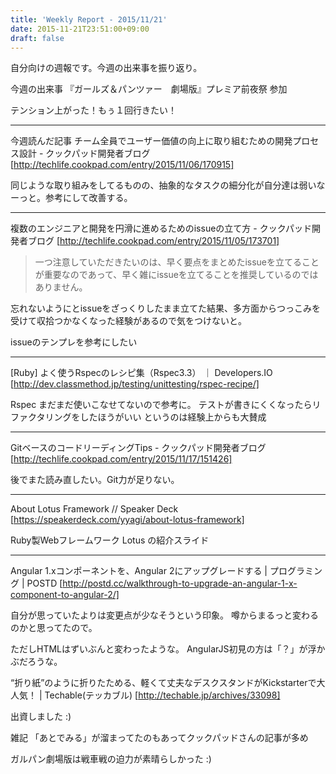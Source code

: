 ```yaml
---
title: 'Weekly Report - 2015/11/21'
date: 2015-11-21T23:51:00+09:00
draft: false
---
```


自分向けの週報です。今週の出来事を振り返り。

今週の出来事
『ガールズ＆パンツァー　劇場版』プレミア前夜祭 参加

テンション上がった！もぅ１回行きたい！


--------------------------------------------------------------------------------

今週読んだ記事
チーム全員でユーザー価値の向上に取り組むための開発プロセス設計 - クックパッド開発者ブログ
[http://techlife.cookpad.com/entry/2015/11/06/170915]

同じような取り組みをしてるものの、抽象的なタスクの細分化が自分達は弱いなーっと。参考にして改善する。


--------------------------------------------------------------------------------

複数のエンジニアと開発を円滑に進めるためのissueの立て方 - クックパッド開発者ブログ
[http://techlife.cookpad.com/entry/2015/11/05/173701]

> 一つ注意していただきたいのは、早く要点をまとめたissueを立てることが重要なのであって、早く雑にissueを立てることを推奨しているのではありません。


忘れないようにとissueをざっくりしたまま立てた結果、多方面からつっこみを受けて収拾つかなくなった経験があるので気をつけないと。

issueのテンプレを参考にしたい


--------------------------------------------------------------------------------

[Ruby] よく使うRspecのレシピ集（Rspec3.3） ｜ Developers.IO
[http://dev.classmethod.jp/testing/unittesting/rspec-recipe/]

Rspec まだまだ使いこなせてないので参考に。
テストが書きにくくなったらリファクタリングをしたほうがいい というのは経験上からも大賛成


--------------------------------------------------------------------------------

GitベースのコードリーディングTips - クックパッド開発者ブログ
[http://techlife.cookpad.com/entry/2015/11/17/151426]

後でまた読み直したい。Git力が足りない。


--------------------------------------------------------------------------------

About Lotus Framework // Speaker Deck
[https://speakerdeck.com/yyagi/about-lotus-framework]

Ruby製Webフレームワーク Lotus の紹介スライド


--------------------------------------------------------------------------------

Angular 1.xコンポーネントを、Angular 2にアップグレードする | プログラミング | POSTD
[http://postd.cc/walkthrough-to-upgrade-an-angular-1-x-component-to-angular-2/]

自分が思っていたよりは変更点が少なそうという印象。
噂からまるっと変わるのかと思ってたので。

ただしHTMLはずいぶんと変わったような。
AngularJS初見の方は「？」が浮かぶだろうな。

“折り紙”のように折りたためる、軽くて丈夫なデスクスタンドがKickstarterで大人気！ | Techable(テッカブル)
[http://techable.jp/archives/33098]

出資しました :)

雑記
「あとでみる」が溜まってたのもあってクックパッドさんの記事が多め

ガルパン劇場版は戦車戦の迫力が素晴らしかった :)